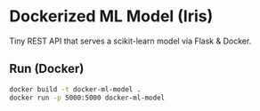 # Dockerized ML Model (Iris)

Tiny REST API that serves a scikit-learn model via Flask & Docker.

## Run (Docker)
```bash
docker build -t docker-ml-model .
docker run -p 5000:5000 docker-ml-model
